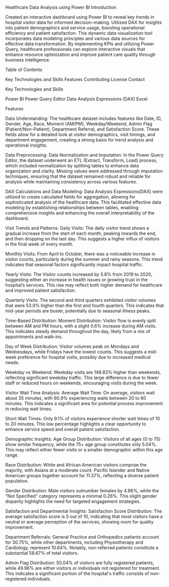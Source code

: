 Healthcare Data Analysis using Power BI
Introduction

Created an interactive dashboard using Power BI to reveal key trends in hospital visitor data for informed decision-making. Utilized DAX for insights into patient demographics and service usage, boosting operational efficiency and patient satisfaction. This dynamic data visualization tool incorporates data modeling principles and various data sources for effective data transformation. By implementing KPIs and utilizing Power Query, healthcare professionals can explore interactive visuals that enhance resource optimization and improve patient care quality through business intelligence.


Table of Contents

Key Technologies and Skills
Features
Contributing
License
Contact

Key Technologies and Skills

Power BI
Power Query Editor
Data Analysis Expressions (DAX)
Excel

Features

Data Understanding:
The healthcare dataset includes features like Date, ID, Gender, Age, Race, Moment (AM/PM), Weekday/Weekend, Admin Flag (Patient/Non-Patient), Department Referral, and Satisfaction Score. These fields allow for a detailed look at visitor demographics, visit timings, and department engagement, creating a strong basis for trend analysis and operational insights.

Data Preprocessing:
Data Normalization and Imputation: In the Power Query Editor, the dataset underwent an ETL (Extract, Transform, Load) process, which included normalization by splitting tables to enhance data organization and clarity. Missing values were addressed through imputation techniques, ensuring that the dataset remained robust and reliable for analysis while maintaining consistency across various features.

DAX Calculations and Data Modeling: Data Analysis Expressions(DAX) were utilized to create calculated fields for aggregation, allowing for sophisticated analysis of the healthcare data. This facilitated effective data modeling by establishing relationships between tables, enabling comprehensive insights and enhancing the overall interpretability of the dashboard.

Visit Trends and Patterns:
Daily Visits: The daily visitor trend shows a gradual increase from the start of each month, peaking towards the end, and then dropping on the last day. This suggests a higher influx of visitors in the final week of every month.

Monthly Visits: From April to October, there was a noticeable increase in visitor counts, particularly during the summer and rainy seasons. This trend indicates that seasonal factors significantly impact hospital traffic.

Yearly Visits: The Visitor counts increased by 5.8% from 2019 to 2020, suggesting either an increase in health issues or growing trust in the hospital’s services. This rise may reflect both higher demand for healthcare and improved patient satisfaction.

Quarterly Visits: The second and third quarters exhibited visitor volumes that were 53.9% higher than the first and fourth quarters. This indicates that mid-year periods are busier, potentially due to seasonal illness peaks.

Time-Based Distribution:
Moment Distribution: Visitor flow is evenly split between AM and PM hours, with a slight 0.6% increase during AM visits. This indicates steady demand throughout the day, likely from a mix of appointments and walk-ins.

Day of Week Distribution: Visitor volumes peak on Mondays and Wednesdays, while Fridays have the lowest counts. This suggests a mid-week preference for hospital visits, possibly due to increased medical needs.

Weekday vs Weekend: Weekday visits are 148.83% higher than weekends, reflecting significant weekday traffic. This large difference is due to fewer staff or reduced hours on weekends, encouraging visits during the week.

Visitor Wait Time Analysis:
Average Wait Time: On average, visitors wait about 35 minutes, with 90.9% experiencing waits between 20 to 60 minutes. This indicates a significant area for potential process improvement in reducing wait times.

Short Wait Times: Only 9.1% of visitors experience shorter wait times of 10 to 20 minutes. This low percentage highlights a clear opportunity to enhance service speed and overall patient satisfaction.

Demographic Insights:
Age Group Distribution: Visitors of all ages (0 to 75) show similar frequency, while the 75+ age group constitutes only 5.04%. This may reflect either fewer visits or a smaller demographic within this age range.

Race Distribution: White and African American visitors comprise the majority, with Asians at a moderate count. Pacific Islander and Native American groups together account for 11.37%, reflecting a diverse patient population.

Gender Distribution: Male visitors outnumber females by 4.86%, while the "Not Specified" category represents a minimal 0.26%. This slight gender disparity highlights the need for targeted engagement strategies.

Satisfaction and Departmental Insights:
Satisfaction Score Distribution: The average satisfaction score is 5 out of 10, indicating that most visitors have a neutral or average perception of the services, showing room for quality improvement.

Department Referrals: General Practice and Orthopedics patients account for 30.75%, while other departments, including Physiotherapy and Cardiology, represent 10.64%. Notably, non-referred patients constitute a substantial 58.67% of total visitors.

Admin Flag Distribution: 50.04% of visitors are fully registered patients, while 49.96% are either visitors or individuals not registered for treatment. This indicates a significant portion of the hospital's traffic consists of non-registered individuals.
